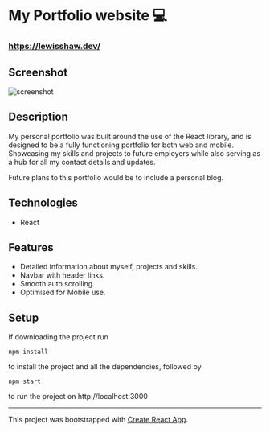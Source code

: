 # My Portfolio website :computer:

### https://lewisshaw.dev/

## Screenshot
![screenshot](https://lewisshaw.dev/static/media/portfolio.d817e297.jpg)

## Description

My personal portfolio was built around the use of the React library, and is designed to be a fully functioning portfolio for both web and mobile. Showcasing my skills and projects to future employers while also serving as a hub for all my contact details and updates.

Future plans to this portfolio would be to include a personal blog.

## Technologies
* React

## Features
* Detailed information about myself, projects and skills.
* Navbar with header links.
* Smooth auto scrolling.
* Optimised for Mobile use.

## Setup
If downloading the project run

`npm install`

to install the project and all the dependencies, followed by

`npm start`

to run the project on http://localhost:3000

---
This project was bootstrapped with [Create React App](https://github.com/facebook/create-react-app).
